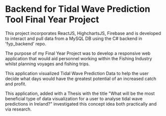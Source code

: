 # Backend for Tidal Wave Prediction Tool Final Year Project

This project incorporates ReactJS, HighchartsJS, Firebase and is developed to interact and pull data from a MySQL DB using the C# backend in 'fyp_backend' repo.

The purpose of my Final Year Project was to develop a responsive web application that would aid personnel working within the Fishing Industry whilst planning voyages and fishing trips.

This application visualized Tidal Wave Prediction Data to help the user decide what days would have the greatest potential of an increased catch and profit.

This application, added with a Thesis with the title "What will be the most beneficial type of data visualization for a user to analyse tidal wave predictions in Ireland?" investigated this concept idea both practically and via research.
